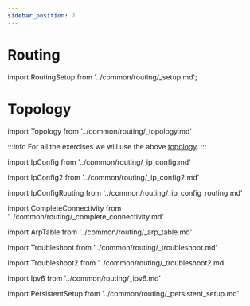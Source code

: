 ```yaml
---
sidebar_position: 7
---
```


# Routing

import RoutingSetup from '../common/routing/_setup.md';

<RoutingSetup/>

# Topology

import Topology from '../common/routing/_topology.md'

<Topology/>

:::info
For all the exercises we will use the above [topology](#topology).
:::

import IpConfig from '../common/routing/_ip_config.md'

<IpConfig/>

import IpConfig2 from '../common/routing/_ip_config2.md'

<IpConfig2/>

import IpConfigRouting from '../common/routing/_ip_config_routing.md'

<IpConfigRouting/>

import CompleteConnectivity from '../common/routing/_complete_connectivity.md'

<CompleteConnectivity/>

import ArpTable from '../common/routing/_arp_table.md'

<ArpTable/>

import Troubleshoot from '../common/routing/_troubleshoot.md'

<Troubleshoot/>

import Troubleshoot2 from '../common/routing/_troubleshoot2.md'

<Troubleshoot2/>

import Ipv6 from '../common/routing/_ipv6.md'

<Ipv6/>

import PersistentSetup from '../common/routing/_persistent_setup.md'

<PersistentSetup/>
